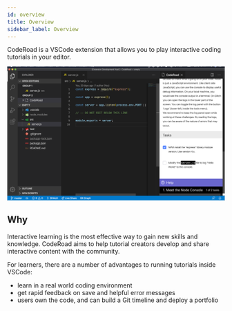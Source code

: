 ```yaml
---
id: overview
title: Overview
sidebar_label: Overview
---
```


CodeRoad is a VSCode extension that allows you to play interactive coding tutorials in your editor.

![CodeRoad Image](../images/tutorial-example.png)

## Why

Interactive learning is the most effective way to gain new skills and knowledge. CodeRoad aims to help tutorial creators develop and share interactive content with the community.

For learners, there are a number of advantages to running tutorials inside VSCode:

- learn in a real world coding environment
- get rapid feedback on save and helpful error messages
- users own the code, and can build a Git timeline and deploy a portfolio
